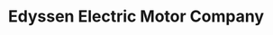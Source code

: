 ---
title: "Edyssen Electric Motor Company"
url: /fort-collins/edyssen-electric-motor-company/
shop: electrical
---